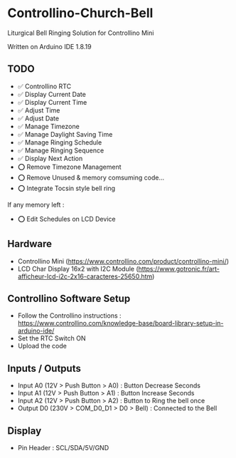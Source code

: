 # Controllino-Church-Bell
Liturgical Bell Ringing Solution for Controllino Mini

Written on Arduino IDE 1.8.19

## TODO

- ✅ Controllino RTC
- ✅ Display Current Date
- ✅ Display Current Time
- ✅ Adjust Time
- ✅ Adjust Date
- ✅ Manage Timezone
- ✅ Manage Daylight Saving Time
- ✅ Manage Ringing Schedule
- ✅ Manage Ringing Sequence
- ✅ Display Next Action
- ⭕️ Remove Timezone Management
- ⭕️ Remove Unused & memory comsuming code...
- ⭕️ Integrate Tocsin style bell ring

If any memory left :
- ⭕️ Edit Schedules on LCD Device

## Hardware

- Controllino Mini (https://www.controllino.com/product/controllino-mini/)
- LCD Char Display 16x2 with I2C Module (https://www.gotronic.fr/art-afficheur-lcd-i2c-2x16-caracteres-25650.htm)

## Controllino Software Setup

- Follow the Controllino instructions : https://www.controllino.com/knowledge-base/board-library-setup-in-arduino-ide/
- Set the RTC Switch ON
- Upload the code

## Inputs / Outputs

- Input A0 (12V > Push Button > A0) : Button Decrease Seconds
- Input A1 (12V > Push Button > A1) : Button Increase Seconds
- Input A2 (12V > Push Button > A2) : Button to Ring the bell once
- Output D0 (230V > COM_D0_D1 > D0 > Bell) : Connected to the Bell

## Display

- Pin Header : SCL/SDA/5V/GND
